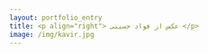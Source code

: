 ```yaml
---
layout: portfolio_entry
title: <p align="right"> عکس از فواد حسینی </p>
image: /img/kavir.jpg
---
```

